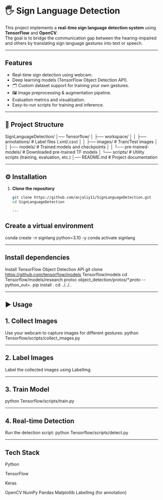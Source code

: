 # 🖐️ Sign Language Detection

This project implements a **real-time sign language detection system** using **TensorFlow** and **OpenCV**.  
The goal is to bridge the communication gap between the hearing-impaired and others by translating sign language gestures into text or speech.

---

##  Features
-  Real-time sign detection using webcam.
-  Deep learning models (TensorFlow Object Detection API).
- 🗂 Custom dataset support for training your own gestures.
- 🖼 Image preprocessing & augmentation pipeline.
-  Evaluation metrics and visualization.
-  Easy-to-run scripts for training and inference.

---

## 📂 Project Structure
SignLanguageDetection/
│── Tensorflow/
│ ├── workspace/
│ │ ├── annotations/ # Label files (.xml/.csv)
│ │ ├── images/ # Train/Test images
│ │ ├── models/ # Trained models and checkpoints
│ │ └── pre-trained-models/ # Downloaded pre-trained TF models
│ └── scripts/ # Utility scripts (training, evaluation, etc.)
│── README.md # Project documentation



---

## ⚙️ Installation

1. **Clone the repository**
   ```bash
   git clone https://github.com/anjaliy11/SignLanguageDetection.git
   cd SignLanguageDetection

   ---
## Create a virtual environment
conda create -n signlang python=3.10 -y
conda activate signlang

---
  ## Install dependencies
Install TensorFlow Object Detection API
git clone https://github.com/tensorflow/models Tensorflow/models
cd Tensorflow/models/research
protoc object_detection/protos/*.proto --python_out=.
pip install .
cd ../../..

---
## ▶️ Usage
## 1. Collect Images
Use your webcam to capture images for different gestures:
python Tensorflow/scripts/collect_images.py

---

## 2. Label Images
Label the collected images using LabelImg.

---

## 3. Train Model

python Tensorflow/scripts/train.py

---
## 4. Real-time Detection
Run the detection script:
python Tensorflow/scripts/detect.py



---
## Tech Stack
Python

TensorFlow 

 Keras
 
OpenCV
NumPy
 Pandas 
 Matplotlib
LabelImg (for annotation)






